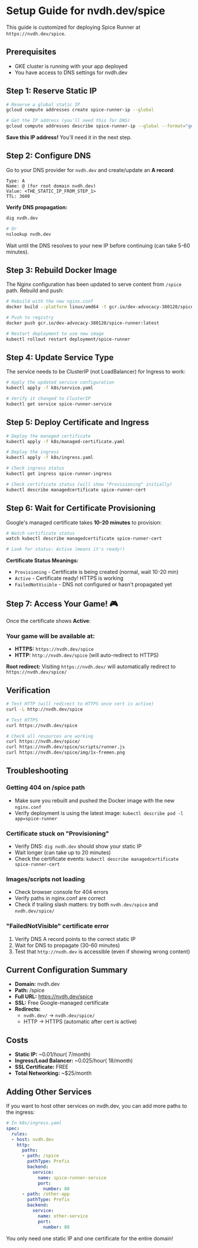 # Setup Guide for nvdh.dev/spice

This guide is customized for deploying Spice Runner at `https://nvdh.dev/spice`.

## Prerequisites

- GKE cluster is running with your app deployed
- You have access to DNS settings for nvdh.dev

## Step 1: Reserve Static IP

```bash
# Reserve a global static IP
gcloud compute addresses create spice-runner-ip --global

# Get the IP address (you'll need this for DNS)
gcloud compute addresses describe spice-runner-ip --global --format="get(address)"
```

**Save this IP address!** You'll need it in the next step.

## Step 2: Configure DNS

Go to your DNS provider for `nvdh.dev` and create/update an **A record**:

```
Type: A
Name: @ (for root domain nvdh.dev)
Value: <THE_STATIC_IP_FROM_STEP_1>
TTL: 3600
```

**Verify DNS propagation:**
```bash
dig nvdh.dev

# Or
nslookup nvdh.dev
```

Wait until the DNS resolves to your new IP before continuing (can take 5-60 minutes).

## Step 3: Rebuild Docker Image

The Nginx configuration has been updated to serve content from `/spice` path. Rebuild and push:

```bash
# Rebuild with the new nginx.conf
docker build --platform linux/amd64 -t gcr.io/dev-advocacy-380120/spice-runner:latest .

# Push to registry
docker push gcr.io/dev-advocacy-380120/spice-runner:latest

# Restart deployment to use new image
kubectl rollout restart deployment/spice-runner
```

## Step 4: Update Service Type

The service needs to be ClusterIP (not LoadBalancer) for Ingress to work:

```bash
# Apply the updated service configuration
kubectl apply -f k8s/service.yaml

# Verify it changed to ClusterIP
kubectl get service spice-runner-service
```

## Step 5: Deploy Certificate and Ingress

```bash
# Deploy the managed certificate
kubectl apply -f k8s/managed-certificate.yaml

# Deploy the ingress
kubectl apply -f k8s/ingress.yaml

# Check ingress status
kubectl get ingress spice-runner-ingress

# Check certificate status (will show "Provisioning" initially)
kubectl describe managedcertificate spice-runner-cert
```

## Step 6: Wait for Certificate Provisioning

Google's managed certificate takes **10-20 minutes** to provision:

```bash
# Watch certificate status
watch kubectl describe managedcertificate spice-runner-cert

# Look for status: Active (means it's ready!)
```

**Certificate Status Meanings:**
- `Provisioning` - Certificate is being created (normal, wait 10-20 min)
- `Active` - Certificate ready! HTTPS is working
- `FailedNotVisible` - DNS not configured or hasn't propagated yet

## Step 7: Access Your Game! 🎮

Once the certificate shows **Active**:

### Your game will be available at:
- **HTTPS:** `https://nvdh.dev/spice`
- **HTTP:** `http://nvdh.dev/spice` (will auto-redirect to HTTPS)

**Root redirect:** Visiting `https://nvdh.dev/` will automatically redirect to `https://nvdh.dev/spice/`

## Verification

```bash
# Test HTTP (will redirect to HTTPS once cert is active)
curl -L http://nvdh.dev/spice

# Test HTTPS
curl https://nvdh.dev/spice

# Check all resources are working
curl https://nvdh.dev/spice/
curl https://nvdh.dev/spice/scripts/runner.js
curl https://nvdh.dev/spice/img/1x-fremen.png
```

## Troubleshooting

### Getting 404 on /spice path
- Make sure you rebuilt and pushed the Docker image with the new `nginx.conf`
- Verify deployment is using the latest image: `kubectl describe pod -l app=spice-runner`

### Certificate stuck on "Provisioning"
- Verify DNS: `dig nvdh.dev` should show your static IP
- Wait longer (can take up to 20 minutes)
- Check the certificate events: `kubectl describe managedcertificate spice-runner-cert`

### Images/scripts not loading
- Check browser console for 404 errors
- Verify paths in nginx.conf are correct
- Check if trailing slash matters: try both `nvdh.dev/spice` and `nvdh.dev/spice/`

### "FailedNotVisible" certificate error
1. Verify DNS A record points to the correct static IP
2. Wait for DNS to propagate (30-60 minutes)
3. Test that `http://nvdh.dev` is accessible (even if showing wrong content)

## Current Configuration Summary

- **Domain:** nvdh.dev
- **Path:** /spice
- **Full URL:** https://nvdh.dev/spice
- **SSL:** Free Google-managed certificate
- **Redirects:** 
  - `nvdh.dev/` → `nvdh.dev/spice/`
  - HTTP → HTTPS (automatic after cert is active)

## Costs

- **Static IP:** ~$0.01/hour (~$7/month)
- **Ingress/Load Balancer:** ~$0.025/hour (~$18/month)
- **SSL Certificate:** FREE
- **Total Networking:** ~$25/month

## Adding Other Services

If you want to host other services on nvdh.dev, you can add more paths to the ingress:

```yaml
# In k8s/ingress.yaml
spec:
  rules:
  - host: nvdh.dev
    http:
      paths:
      - path: /spice
        pathType: Prefix
        backend:
          service:
            name: spice-runner-service
            port:
              number: 80
      - path: /other-app
        pathType: Prefix
        backend:
          service:
            name: other-service
            port:
              number: 80
```

You only need one static IP and one certificate for the entire domain!


